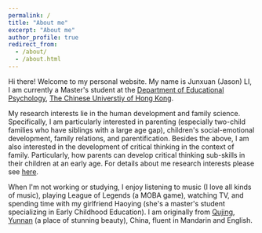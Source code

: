 ```yaml
---
permalink: /
title: "About me"
excerpt: "About me"
author_profile: true
redirect_from: 
  - /about/
  - /about.html
---
```


Hi there! Welcome to my personal website. My name is Junxuan (Jason) LI, I am currently a Master's student at the [Department of Educational Psychology](https://www.fed.cuhk.edu.hk/eps/index.html), [The Chinese Universtiy of Hong Kong](https://www.cuhk.edu.hk/english/index.html). 

My research interests lie in the human development and family science. Specifically, I am particularly interested in parenting (especially two-child families who have siblings with a large age gap), children's social-emotional development, family relations, and parentification.
Besides the above, I am also interested in the development of critical thinking in the context of family. Particularly, how parents can develop critical thinking sub-skills in their children at an early age. For details about me research interests please see [here](https://jason923.github.io/Research%20Interests/).

When I'm not working or studying, I enjoy listening to music (I love all kinds of music), playing League of Legends (a MOBA game), watching TV, and spending time with my girlfriend Haoying (she's a master's student specializing in Early Childhood Education). I am originally from [Qujing](https://en.wikipedia.org/wiki/Qujing), [Yunnan](https://en.wikipedia.org/wiki/Yunnan) (a place of stunning beauty), China, fluent in Mandarin and English.
